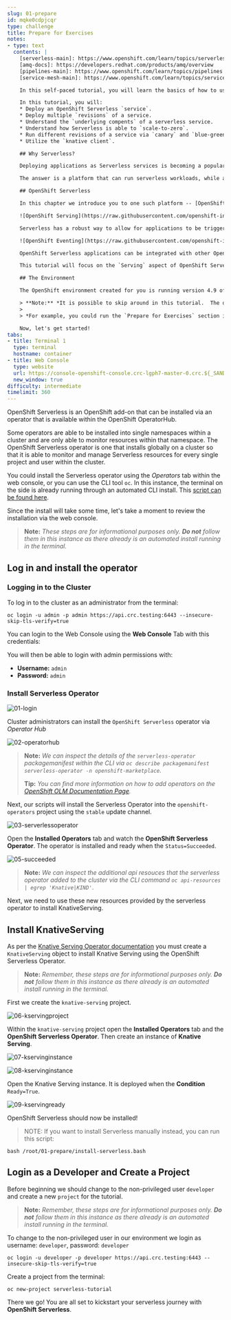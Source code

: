 ```yaml
---
slug: 01-prepare
id: mqke0cdpjcqr
type: challenge
title: Prepare for Exercises
notes:
- type: text
  contents: |
    [serverless-main]: https://www.openshift.com/learn/topics/serverless
    [amq-docs]: https://developers.redhat.com/products/amq/overview
    [pipelines-main]: https://www.openshift.com/learn/topics/pipelines
    [service-mesh-main]: https://www.openshift.com/learn/topics/service-mesh

    In this self-paced tutorial, you will learn the basics of how to use OpenShift Serverless, which provides a development model to remove the overhead of server provisioning and maintenance from the developer.

    In this tutorial, you will:
    * Deploy an OpenShift Serverless `service`.
    * Deploy multiple `revisions` of a service.
    * Understand the `underlying compents` of a serverless service.
    * Understand how Serverless is able to `scale-to-zero`.
    * Run different revisions of a service via `canary` and `blue-green` deployments.
    * Utilize the `knative client`.

    ## Why Serverless?

    Deploying applications as Serverless services is becoming a popular architectural style. It seems like many organizations assume that _Functions as a Service (FaaS)_ implies a serverless architecture. We think it is more accurate to say that FaaS is one of the ways to utilize serverless, although it is not the only way. This raises a super critical question for enterprises that may have applications which could be monolith or a microservice: What is the easiest path to serverless application deployment?

    The answer is a platform that can run serverless workloads, while also enabling you to have complete control of the configuration, building, and deployment. Ideally, the platform also supports deploying the applications as linux containers.

    ## OpenShift Serverless

    In this chapter we introduce you to one such platform -- [OpenShift Serverless][serverless-main].  OpenShift Serverless helps developers to deploy and run applications that will scale up or scale to zero on-demand. Applications are packaged as OCI compliant Linux containers that can be run anywhere.  This is known as `Serving`.

    ![OpenShift Serving](https://raw.githubusercontent.com/openshift-instruqt/instruqt/master/assets/developing-on-openshift/serverless/00-intro/knative-serving-diagram.png)

    Serverless has a robust way to allow for applications to be triggered by a variety of event sources, such as events from your own applications, cloud services from multiple providers, Software as a Service (SaaS) systems and Red Hat Services ([AMQ Streams][amq-docs]).  This is known as `Eventing`.

    ![OpenShift Eventing](https://raw.githubusercontent.com/openshift-instruqt/instruqt/master/assets/developing-on-openshift/serverless/00-intro/knative-eventing-diagram.png)

    OpenShift Serverless applications can be integrated with other OpenShift services, such as OpenShift [Pipelines][pipelines-main], and [Service Mesh][service-mesh-main], delivering a complete serverless application development and deployment experience.

    This tutorial will focus on the `Serving` aspect of OpenShift Serverless as the first diagram showcases.  Be on the lookout for additional tutorials to dig further into Serverless, specifically `Eventing`.

    ## The Environment

    The OpenShift environment created for you is running version 4.9 of the OpenShift Container Platform. This deployment is a self-contained environment that provides everything you need to be successful learning the platform. This includes a preconfigured command line environment, the OpenShift web console, public URLs, and sample applications.

    > **Note:** *It is possible to skip around in this tutorial.  The only pre-requisite for each section would be the initial `Prepare for Exercises` section.*
    >
    > *For example, you could run the `Prepare for Exercises` section immediately followed by the `Scaling` section.*

    Now, let's get started!
tabs:
- title: Terminal 1
  type: terminal
  hostname: container
- title: Web Console
  type: website
  url: https://console-openshift-console.crc-lgph7-master-0.crc.${_SANDBOX_ID}.instruqt.io
  new_window: true
difficulty: intermediate
timelimit: 360
---
```

[serverless-install-script]: https://github.com/openshift-labs/learn-katacoda/blob/master/developing-on-openshift/serverless/assets/01-prepare/install-serverless.bash
[olm-docs]: https://docs.openshift.com/container-platform/latest/operators/understanding/olm/olm-understanding-olm.html
[serving-docs]: https://github.com/knative/serving-operator#the-knativeserving-custom-resource

OpenShift Serverless is an OpenShift add-on that can be installed via an operator that is available within the OpenShift OperatorHub.

Some operators are able to be installed into single namespaces within a cluster and are only able to monitor resources within that namespace.  The OpenShift Serverless operator is one that installs globally on a cluster so that it is able to monitor and manage Serverless resources for every single project and user within the cluster.

You could install the Serverless operator using the *Operators* tab within the web console, or you can use the CLI tool `oc`.  In this instance, the terminal on the side is already running through an automated CLI install.  This [script can be found here][serverless-install-script].

Since the install will take some time, let's take a moment to review the installation via the web console.

> **Note:** *These steps are for informational purposes only. **Do not** follow them in this instance as there already is an automated install running in the terminal.*

## Log in and install the operator

### Logging in to the Cluster

To log in to the cluster as an administrator from the terminal:

```
oc login -u admin -p admin https://api.crc.testing:6443 --insecure-skip-tls-verify=true
```

You can login to the Web Console using the **Web Console** Tab with this credentials:

You will then be able to login with admin permissions with:

* **Username:** ``admin``
* **Password:** ``admin``


### Install Serverless Operator

![01-login](https://raw.githubusercontent.com/openshift-instruqt/instruqt/master/assets/developing-on-openshift/serverless/01-prepare/01-login.png)

Cluster administrators can install the `OpenShift Serverless` operator via *Operator Hub*

![02-operatorhub](https://raw.githubusercontent.com/openshift-instruqt/instruqt/master/assets/developing-on-openshift/serverless/01-prepare/02-operatorhub.png)

> **Note:** *We can inspect the details of the `serverless-operator` packagemanifest within the CLI via `oc describe packagemanifest serverless-operator -n openshift-marketplace`.*
>
> **Tip:** *You can find more information on how to add operators on the [OpenShift OLM Documentation Page][olm-docs].*

Next, our scripts will install the Serverless Operator into the `openshift-operators` project using the `stable` update channel.

![03-serverlessoperator](https://raw.githubusercontent.com/openshift-instruqt/instruqt/master/assets/developing-on-openshift/serverless/01-prepare/03-serverlessoperator.png)

Open the **Installed Operators** tab and watch the **OpenShift Serverless Operator**.  The operator is installed and ready when the `Status=Succeeded`.

![05-succeeded](https://raw.githubusercontent.com/openshift-instruqt/instruqt/master/assets/developing-on-openshift/serverless/01-prepare/05-succeeded.png)

> **Note:** *We can inspect the additional api resouces that the serverless operator added to the cluster via the CLI command `oc api-resources | egrep 'Knative|KIND'`*.

Next, we need to use these new resources provided by the serverless operator to install KnativeServing.

## Install KnativeServing
As per the [Knative Serving Operator documentation][serving-docs] you must create a `KnativeServing` object to install Knative Serving using the OpenShift Serverless Operator.

> **Note:** *Remember, these steps are for informational purposes only. **Do not** follow them in this instance as there already is an automated install running in the terminal.*

First we create the `knative-serving` project.

![06-kservingproject](https://raw.githubusercontent.com/openshift-instruqt/instruqt/master/assets/developing-on-openshift/serverless/01-prepare/06-kservingproject.png)

Within the `knative-serving` project open the **Installed Operators** tab and the **OpenShift Serverless Operator**.  Then create an instance of **Knative Serving**.

![07-kservinginstance](https://raw.githubusercontent.com/openshift-instruqt/instruqt/master/assets/developing-on-openshift/serverless/01-prepare/07-kservinginstance.png)

![08-kservinginstance](https://raw.githubusercontent.com/openshift-instruqt/instruqt/master/assets/developing-on-openshift/serverless/01-prepare/08-kservinginstance.png)

Open the Knative Serving instance.  It is deployed when the **Condition** `Ready=True`.

![09-kservingready](https://raw.githubusercontent.com/openshift-instruqt/instruqt/master/assets/developing-on-openshift/serverless/01-prepare/09-kservingready.png)

OpenShift Serverless should now be installed!

> NOTE: If you want to install Serverless manually instead, you can run this script:

```
bash /root/01-prepare/install-serverless.bash
```

## Login as a Developer and Create a Project
Before beginning we should change to the non-privileged user `developer` and create a new `project` for the tutorial.

> **Note:** *Remember, these steps are for informational purposes only. **Do not** follow them in this instance as there already is an automated install running in the terminal.*

To change to the non-privileged user in our environment we login as username: `developer`, password: `developer`

```
oc login -u developer -p developer https://api.crc.testing:6443 --insecure-skip-tls-verify=true
```

Create a project from the terminal:

```
oc new-project serverless-tutorial
```

There we go! You are all set to kickstart your serverless journey with **OpenShift Serverless**.
